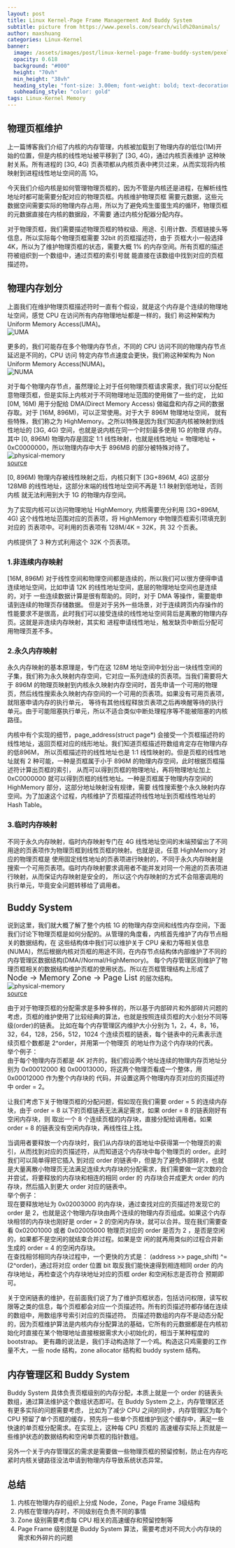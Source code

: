 ```yaml
---
layout: post
title: Linux Kernel-Page Frame Managerment And Buddy System
subtitle: picture from https://www.pexels.com/search/wild%20animals/ 
author: maxshuang
categories: Linux-Kernel
banner:
  image: /assets/images/post/linux-kernel-page-frame-buddy-system/pexels-quang-nguyen-vinh-3355480.jpg
  opacity: 0.618
  background: "#000"
  height: "70vh"
  min_height: "38vh"
  heading_style: "font-size: 3.00em; font-weight: bold; text-decoration: underline"
  subheading_style: "color: gold"
tags: Linux-Kernel Memory
---
```


## 物理页框维护

上一篇博客我们介绍了内核的内存管理，内核被加载到了物理内存的低位(1M)开始的位置，但是内核的线性地址被平移到了 [3G, 4G)，通过内核页表维护
这种映射关系。所有进程的 [3G, 4G) 页表项都从内核页表中拷贝过来，从而实现将内核映射到进程线性地址空间的高 1G。

今天我们介绍内核是如何管理物理页框的，因为不管是内核还是进程，在解析线性地址时都可能需要分配对应的物理页框。内核维护物理页框
需要元数据，这些元数据空间需要实际的物理内存占用，所以为了避免鸡生蛋蛋生鸡的循环，物理页框的元数据直接在内核的数据段，不需要
通过内核分配器分配内存。

对于物理页框，我们需要描述物理页框的特权级、用途、引用计数、页框链接头等信息，所以实际每个物理页框需要 32bit 的页框描述符，由于
页框大小一般选择 4K，所以为了维护物理页框的状态，需要大概 1% 的内存空间。所有页框的描述符被组织到一个数组中，通过页框的索引号就
能直接在该数组中找到对应的页框描述符。

## 物理内存划分
上面我们在维护物理页框描述符时一直有个假设，就是这个内存是个连续的物理地址空间，感觉 CPU 在访问所有内存物理地址都是一样的，我们
称这种架构为 Uniform Memory Access(UMA)。  
![UMA](/assets/images/post/linux-kernel-page-frame-buddy-system/uma.jpeg)

更多的，我们可能存在多个物理内存节点，不同的 CPU 访问不同的物理内存节点延迟是不同的，CPU 访问
特定内存节点速度会更快，我们称这种架构为 Non Uniform Memory Access(NUMA)。  
![NUMA](/assets/images/post/linux-kernel-page-frame-buddy-system/numa2.png)


对于每个物理内存节点，虽然理论上对于任何物理页框请求需求，我们可以分配任意物理页框，但是实际上内核对于不同物理地址范围的使用做了一些约定，
比如 [0M, 16M) 用于分配给 DMA(Direct Memory Access) 做磁盘和内存之间的数据存取。对于 [16M, 896M)，可以正常使用。对于大于 896M 物理地址空间，
就有些特殊，我们称之为 HighMemory。之所以特殊是因为我们知道内核被映射到线性地址的 [3G, 4G) 空间，也就是说内核在同一个时刻最多使用 1G 的物理
内存。其中 [0, 896M) 物理内存是固定 1:1 线性映射，也就是线性地址 = 物理地址 + 0xC0000000，所以物理内存中大于 896MB 的部分被特殊对待了。  
![physical-memory](/assets/images/post/linux-kernel-page-frame-buddy-system/physical-memory-division.png)  
[source](https://excalidraw.com/#json=wsWmRI9l2DHYGDRWZCEap,jru8FUwPHCDWIO-3oY2Utw)


[0, 896M) 物理内存被线性映射之后，内核只剩下 [3G+896M, 4G) 这部分 128MB 的线性地址，这部分末端的线性地址空间不再是 1:1 映射到低地址，否则内核
就无法利用到大于 1G 的物理内存空间。

为了实现内核可以访问物理地址 HighMemory, 内核需要充分利用 [3G+896M, 4G) 这个线性地址范围对应的页表项，将 HighMemory 中物理页框索引项填充到对应的
页表项中。可利用的页表项有 128M/4K = 32K，共 32 个页表。

内核提供了 3 种方式利用这个 32K 个页表项。

### 1.非连续内存映射
[16M, 896M) 对于线性空间和物理空间都是连续的，所以我们可以很方便得申请连续地址空间，比如申请 12K 的线性地址空间，底层的物理地址空间也是连续的，对于
一些连续数据计算是很有帮助的。同时，对于 DMA 等操作，需要能申请到连续的物理页存储数据。
但是对于另外一些场景，对于连续跨页内存操作的性能要求不是很高，此时我们可以接受连续的线性地址空间背后是离散的物理内存页。这就是非连续内存映射，其实和
进程申请线性地址，触发缺页中断后分配可用物理页差不多。

### 2.永久内存映射
永久内存映射的基本原理是，专门在这 128M 地址空间中划分出一块线性空间的子集，我们称为永久映射内存空间，它对应一系列连续的页表项。当我们需要将大于 896M 
的物理页映射到内核永久映射内存空间时，首先申请一个可用的物理页，然后线性搜索永久映射内存空间的一个可用的页表项。如果没有可用页表项，就阻塞申请内存的执行单元，
等待有其他线程释放页表项之后再唤醒等待的执行单元。由于可能阻塞执行单元，所以不适合类似中断处理程序等不能被阻塞的内核路径。

内核中有个实现的细节，page_address(struct page\*) 会接受一个页框描述符的线性地址，返回页框对应的线形地址。我们知道页框描述符数组肯定存在物理内存的低896M，
所以页框描述符的线性地址也是 1:1 线性映射的。但是页框的线性地址就有 2 种可能，一种是页框属于小于 896M 的物理内存空间，此时根据页框描述符计算出页框的索引，
从而可以得到页框的物理地址，再将物理地址加上 0xC0000000 就可以得到页框的线性地址。一种是页框属于物理内存空间的 HighMemory 部分，这部分地址映射没有规律，需要
线性搜索整个永久映射内存空间。为了加速这个过程，内核维护了页框描述符线性地址到页框线性地址的 Hash Table。

### 3.临时内存映射
不同于永久内存映射，临时内存映射专门在 4G 线性地址空间的末端预留出了不同用途的页表项作为物理页框到线性页框的映射。也就是说，任意 HighMemory 对应的物理页框是
使用固定线性地址的页表项进行映射的，不同于永久内存映射是搜索一个可用页表项。临时内存映射要求调用者不能并发对同一个用途的页表项进行映射，从而保证内存映射是安全的，
所以这个内存映射的方式不会阻塞调用的执行单元，毕竟安全问题转移给了调用者。

## Buddy System
说到这里，我们就大概了解了整个内核 1G 的物理内存空间和线性内存空间，下面我们讨论下物理页框是如何分配的。从管理的角度看，内核首先维护了内存节点相关的数据结构，在
这些结构体中我们可以维护关于 CPU 亲和力等相关信息(NUMA)，然后根据内核对页框的用途不同，在内存节点结构体内部维护了不同的内存管理区数据结构(DMA//Normal/HighMemory)。
每个内存管理区则维护了物理页框相关的数据结构维护页框的使用状态。所以在页框管理结构上形成了 <font size=4> Node -> Memory Zone -> Page List </font> 的层次结构。  
![physical-memory](/assets/images/post/linux-kernel-page-frame-buddy-system/physical-memory-management.png)    
[source](https://excalidraw.com/#json=wmlzBR9ivJAWPgd3SzTTX,c_6hNNTuSfx6x0dSULEmFg)

由于对于物理页框的分配需求是多种多样的，所以基于内部碎片和外部碎片问题的考虑，页框的维护使用了比较经典的算法，也就是按照连续页框的大小划分不同等级(order)的链表。
比如在每个内存管理区内维护大小分别为 1，2，4，8，16，32，64，128，256，512，1024 个连续页框的链表，每个链表中的元素表示连续页框个数都是 2^order，并用第一个物理页
的地址作为这个内存块的代表。  
举个例子：  
由于每个物理内存页都是 4K 对齐的，我们假设两个地址连续的物理内存页地址分别为 0x00012000 和 0x00013000，将这两个物理页看成一个整体，用0x00012000 作为整个内存块的
代码，并设置这两个物理内存页对应的页描述符中 order = 2。

让我们考虑下关于物理页框的分配问题，假如现在我们需要 order = 5 的连续内存块，由于 order = 8 以下的页框链表无法满足需求，如果 order = 8 的链表刚好有空闲内存块，则
取出一个 8 个连续页框的内存块，直接分配给调用者。如果 order = 8 的链表没有空闲内存块，再线性往上找。

当调用者要释放一个内存块时，我们从内存块的首地址中获得第一个物理页的索引，从而找到对应的页描述符，从而知道这个内存块中每个物理页的 order。此时我们可以简单得把它插入
到对应 order 的链表中，但是为了避免外部碎片，也就是大量离散小物理页无法满足连续大内存块的分配需求，我们需要做一定次数的合并尝试，将要释放的内存块和相连的相同 order 的
内存块合并成更大 order 的内存块，然后插入到更大 order 对应的链表中。  
举个例子：  
现在要释放地址为 0x02003000 的内存块，通过查找对应的页描述符发现它的 order 是 2，也就是这个物理内存块由两个连续的物理内存页组成。如果这个内存块相邻的内存块也刚好是
order = 2 的空闲内存块，就可以合并。现在我们需要查看 0x02001000 或者 0x02005000 物理页对应的 order 是否为 2 ，是否是空闲的，如果都不是空闲的就结束合并过程。如果是空
闲的就再用类似的过程合并新生成的 order = 4 的空闲内存块。  
在查找相邻相同内存块过程中，一个更快的方式是：
(address >> page_shift) ^= (2^order)，通过将对应 order 位置 bit 取反我们能快速得到相连相同 order 的内存块地址，再检查这个内存块地址对应的页框 order 和空闲标志是否符合
预期即可。

关于空闲链表的维护，在前面我们说了为了维护页框状态，包括访问权限，读写权限等之类的信息，每个页框都会对应一个页描述符。所有的页描述符都存储在连续的数组中，用数组序号索引对应的页描述符。
页描述符数组的内存不是动态分配的，因为页框维护算法是内核内存分配算法的基础，它所有的元数据都是在内核初始化时直接在某个物理地址直接根据需求大小初始化的，相当于某种程度的 bootstrap。
更有趣的说法是，我们手动构造除了一个鸡。构造这只鸡需要的工作量不大，一些 node 结构，zone allocator 结构和 buddy system 结构。

## 内存管理区和 Buddy System
Buddy System 具体负责页框级别的内存分配，本质上就是一个 order 的链表头数组，通过算法维护这个数组状态即可。在 Buddy System 之上，内存管理区还有更多实际的问题需要考虑，
比如为了减少 CPU 之间的同步，内存管理区为每个 CPU 预留了单个页框的缓存，预先将一些单个页框维护到这个缓存中，满足一些快速的单页框分配需求。在实现上，这种每 CPU 页框的
高速缓存实际上页就是一些维护状态的数据结构和空闲单页框的指针数组。

另外一个关于内存管理区的需求是需要做一些物理页框的预留控制，防止在内存吃紧时内核关键路径没法申请到物理内存导致系统状态异常。

## 总结
1. 内核在物理内存的组织上分成 Node，Zone，Page Frame 3级结构
2. 内核在管理内存时，不同级别在负责不同的事情
3. Zone 级别需要考虑每 CPU 相关的高速缓存和预留控制等
4. Page Frame 级别就是 Buddy System 算法，需要考虑对不同大小内存块的需求和外碎片的问题